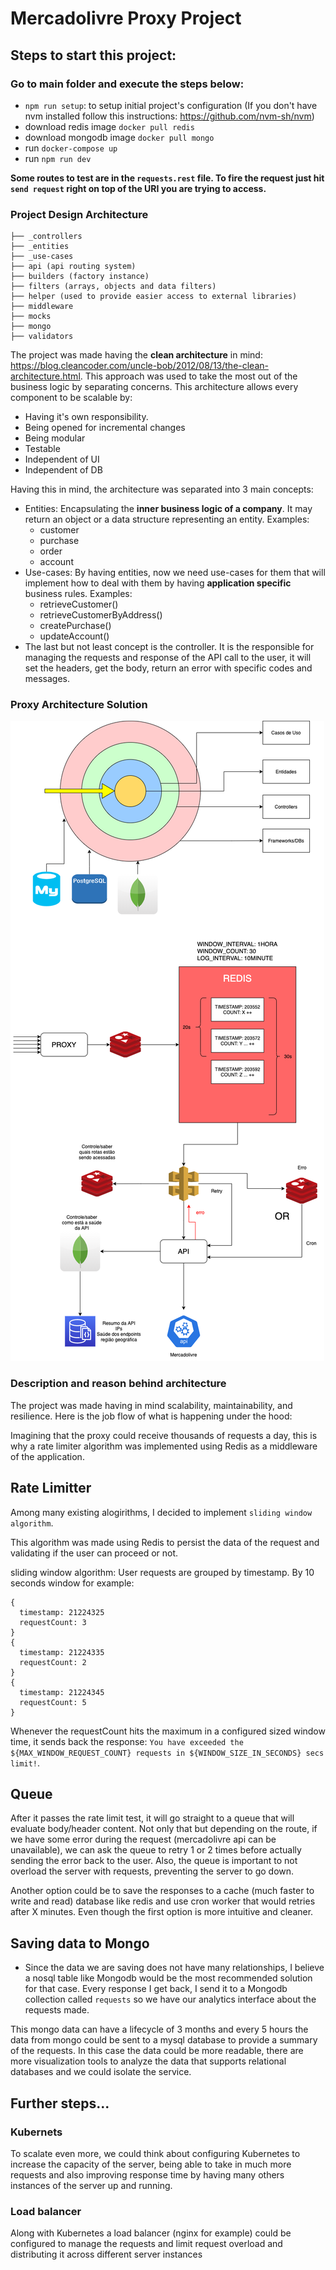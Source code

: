 # Mercadolivre Proxy Project

## Steps to start this project:
### Go to main folder and execute the steps below:

- `npm run setup`: to setup initial project's configuration (If you don't have nvm installed follow this instructions: https://github.com/nvm-sh/nvm)
- download redis image `docker pull redis`
- download mongodb image `docker pull mongo`
- run `docker-compose up`
- run `npm run dev`

**Some routes to test are in the `requests.rest` file. To fire the request just hit `send request` right on top of the URI you are trying to access.**

### Project Design Architecture

```
├── _controllers
├── _entities
├── _use-cases
├── api (api routing system)
├── builders (factory instance)
├── filters (arrays, objects and data filters)
├── helper (used to provide easier access to external libraries)
├── middleware
├── mocks
├── mongo
├── validators
```

The project was made having the **clean architecture** in mind: https://blog.cleancoder.com/uncle-bob/2012/08/13/the-clean-architecture.html. This approach was used to take the most out of the business logic by separating concerns. This architecture allows every component to be scalable by:

- Having it's own responsibility.
- Being opened for incremental changes
- Being modular
- Testable
- Independent of UI
- Independent of DB

Having this in mind, the architecture was separated into 3 main concepts:

- Entities: Encapsulating the **inner business logic of a company**. It may return an object or a data structure representing an entity. Examples: 
  - customer
  - purchase
  - order
  - account
- Use-cases: By having entities, now we need use-cases for them that will implement how to deal with them by having **application specific** business rules. Examples: 
  - retrieveCustomer()
  - retrieveCustomerByAddress()
  - createPurchase()
  - updateAccount()
- The last but not least concept is the controller. It is the responsible for managing the requests and response of the API call to the user, it will set the headers, get the body, return an error with specific codes and messages.

### Proxy Architecture Solution

![arquitetura](./Arquitetura_proxy.png)

### Description and reason behind architecture

The project was made having in mind scalability, maintainability, and resilience.
Here is the job flow of what is happening under the hood:

Imagining that the proxy could receive thousands of requests a day, this is why a rate limiter algorithm was implemented using Redis as a middleware of the application.

## Rate Limitter

Among many existing alogirithms, I decided to implement `sliding window algorithm`.

This algorithm was made using Redis to persist the data of the request and validating if the user can proceed or not.

sliding window algorithm: User requests are grouped by timestamp. By 10 seconds window for example:

```
{
  timestamp: 21224325
  requestCount: 3
}
{
  timestamp: 21224335
  requestCount: 2
}
{
  timestamp: 21224345
  requestCount: 5
}
```

Whenever the requestCount hits the maximum in a configured sized window time, it sends back the response: 
`You have exceeded the ${MAX_WINDOW_REQUEST_COUNT} requests in ${WINDOW_SIZE_IN_SECONDS} secs limit!`.

## Queue

After it passes the rate limit test, it will go straight to a queue that will evaluate body/header content. Not only that but depending on the route, if we have some error during the request (mercadolivre api can be unavailable), we can ask the queue to retry 1 or 2 times before actually sending the error back to the user. Also, the queue is important to not overload the server with requests, preventing the server to go down.

Another option could be to save the responses to a cache (much faster to write and read) database like redis and use cron worker that would retries after X minutes. Even though the first option is more intuitive and cleaner.

## Saving data to Mongo

- Since the data we are saving does not have many relationships, I believe a nosql table like Mongodb would be the most recommended solution for that case. Every response I get back, I send it to a Mongodb collection called `requests` so we have our analytics interface about the requests made.

This mongo data can have a lifecycle of 3 months and every 5 hours the data from mongo could be sent to a mysql database to provide a summary of the requests. In this case the data could be more readable, there are more visualization tools to analyze the data that supports relational databases and we could isolate the service.

## Further steps...

### **Kubernets**
To scalate even more, we could think about configuring Kubernetes to increase the capacity of the server, being able to take in much more requests and also improving response time by having many others instances of the server up and running.
### **Load balancer**
Along with Kubernetes a load balancer (nginx for example) could be configured to manage the requests and limit request overload and distributing it across different server instances
